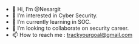 - 👋 Hi, I’m @Nesargit
- 👀 I’m interested in Cyber Security.
- 🌱 I’m currently learning in SOC.
- 💞️ I’m looking to collaborate on security career.
- 📫 How to reach me : trackyourgoal@gmail.com

<!---
Nesargit/Nesargit is a ✨ special ✨ repository because its `README.md` (this file) appears on your GitHub profile.
You can click the Preview link to take a look at your changes.
--->
